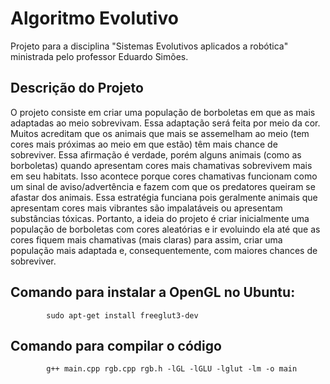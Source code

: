 # Algoritmo Evolutivo
Projeto para a disciplina "Sistemas Evolutivos aplicados a robótica" ministrada pelo professor Eduardo Simões.

## Descrição do Projeto
O projeto consiste em criar uma população de borboletas em que as mais adaptadas ao meio sobrevivam. Essa adaptação será feita por meio da cor. 
Muitos acreditam que os animais que mais se assemelham ao meio (tem cores mais próximas ao meio em que estão) têm mais chance de sobreviver. Essa afirmação é verdade, porém alguns animais (como as borboletas) quando apresentam cores mais chamativas sobrevivem mais em seu habitats. Isso acontece porque cores chamativas funcionam como um sinal de aviso/advertência e fazem com que os predatores queiram se afastar dos animais. Essa estratégia funciana pois geralmente animais que apresentam cores mais vibrantes são impalatáveis ou apresentam substâncias tóxicas.
Portanto, a ideia do projeto é criar inicialmente uma população de borboletas com cores aleatórias e ir evoluindo ela até que as cores fiquem mais chamativas (mais claras) para assim, criar uma população mais adaptada e, consequentemente, com maiores chances de sobreviver.

## Comando para instalar a OpenGL no Ubuntu: 
			sudo apt-get install freeglut3-dev 
      
## Comando para compilar o código 
			g++ main.cpp rgb.cpp rgb.h -lGL -lGLU -lglut -lm -o main
